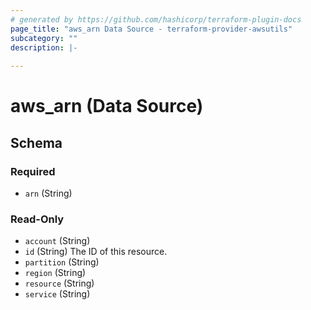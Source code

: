 ```yaml
---
# generated by https://github.com/hashicorp/terraform-plugin-docs
page_title: "aws_arn Data Source - terraform-provider-awsutils"
subcategory: ""
description: |-
  
---
```


# aws_arn (Data Source)





<!-- schema generated by tfplugindocs -->
## Schema

### Required

- `arn` (String)

### Read-Only

- `account` (String)
- `id` (String) The ID of this resource.
- `partition` (String)
- `region` (String)
- `resource` (String)
- `service` (String)


